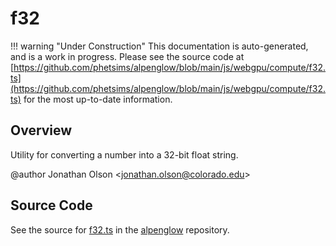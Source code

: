 # f32

!!! warning "Under Construction"
    This documentation is auto-generated, and is a work in progress. Please see the source code at
    [https://github.com/phetsims/alpenglow/blob/main/js/webgpu/compute/f32.ts](https://github.com/phetsims/alpenglow/blob/main/js/webgpu/compute/f32.ts) for the most up-to-date information.

## Overview

Utility for converting a number into a 32-bit float string.

@author Jonathan Olson &lt;jonathan.olson@colorado.edu&gt;



## Source Code

See the source for [f32.ts](https://github.com/phetsims/alpenglow/blob/main/js/webgpu/compute/f32.ts) in the [alpenglow](https://github.com/phetsims/alpenglow) repository.
